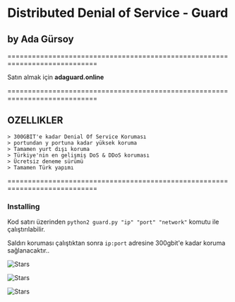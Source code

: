 # Distributed Denial of Service - Guard
## by Ada Gürsoy
============================================================================

Satın almak için **adaguard.online**

============================================================================

## OZELLIKLER
```
> 300GBIT'e kadar Denial Of Service Koruması
> portundan y portuna kadar yüksek koruma
> Tamamen yurt dışı koruma
> Türkiye'nin en gelişmiş DoS & DDoS koruması
> Ücretsiz deneme sürümü
> Tamamen Türk yapımı
```
============================================================================

### Installing
Kod satırı üzerinden `python2 guard.py "ip" "port" "network"` komutu ile çalıştırılabilir.

Saldırı koruması çalıştıktan sonra `ip:port` adresine 300gbit'e kadar koruma sağlanacaktır..


![Stars](https://media.giphy.com/media/7zxZ8mOddFwZvTZJoa/giphy.gif)

![Stars](https://media.discordapp.net/attachments/787719272063303710/787741391290761226/unknown.png?width=358&height=20)

![Stars](https://media.discordapp.net/attachments/787719272063303710/787737096466202684/unknown.png?width=258&height=342)
